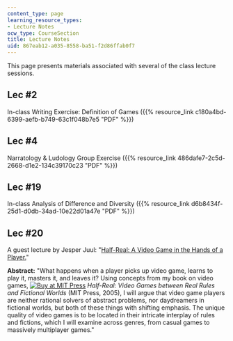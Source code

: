 ```yaml
---
content_type: page
learning_resource_types:
- Lecture Notes
ocw_type: CourseSection
title: Lecture Notes
uid: 867eab12-a035-8558-ba51-f2d86ffab0f7
---
```


This page presents materials associated with several of the class lecture sessions.

Lec #2
------

In-class Writing Exercise: Definition of Games ({{% resource_link c180a4bd-6399-aefb-b749-63c1f048b7e5 "PDF" %}})

Lec #4
------

Narratology & Ludology Group Exercise ({{% resource_link 486dafe7-2c5d-2668-d1e2-134c39170c23 "PDF" %}})

Lec #19
-------

In-class Analysis of Difference and Diversity ({{% resource_link d6b8434f-25d1-d0db-34ad-10e22d01a47e "PDF" %}})

Lec #20
-------

A guest lecture by Jesper Juul: "[Half-Real: A Video Game in the Hands of a Player.](https://soundcloud.com/mit-cmsw/jesper-juul-half-real)"

**Abstract:** "What happens when a player picks up video game, learns to play it, masters it, and leaves it? Using concepts from my book on video games, [![Buy at MIT Press](/images/mp_logo.gif)](https://mitpress.mit.edu/9780262101103) _Half-Real: Video Games between Real Rules and Fictional Worlds_ (MIT Press, 2005), I will argue that video game players are neither rational solvers of abstract problems, nor daydreamers in fictional worlds, but both of these things with shifting emphasis. The unique quality of video games is to be located in their intricate interplay of rules and fictions, which I will examine across genres, from casual games to massively multiplayer games."